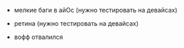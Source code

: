* мелкие баги в айОс (нужно тестировать на девайсах)
* ретина (нужно тестировать на девайсах)

* вофф отвалился